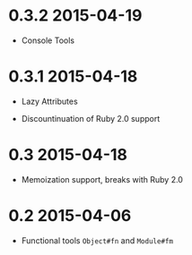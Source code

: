 
# 0.3.2 2015-04-19

* Console Tools

# 0.3.1 2015-04-18

* Lazy Attributes

* Discountinuation of Ruby 2.0 support

# 0.3 2015-04-18

* Memoization support, breaks with Ruby 2.0

# 0.2 2015-04-06

* Functional tools `Object#fn` and `Module#fm` 
